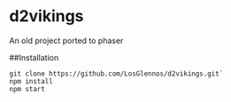 # d2vikings
An old project ported to phaser

##Installation

```
git clone https://github.com/LosGlennos/d2vikings.git`
npm install
npm start
```
